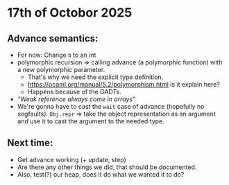 # 17th of Octobor 2025

## Advance semantics:

- For now: Change `b` to an int
- polymorphic recursion => calling advance (a polymorphic function) with a new polymorphic parameter.
	- That's why we need the explicit type definition. 
	- https://ocaml.org/manual/5.2/polymorphism.html is it explain here?
	- Happens because of the GADTs.
- *"Weak reference always come in arrays"*
- We're gonna have to cast the `wait` case of advance (hopefully no segfaults). `Obj.repr` => take the object representation as an argument and use it to cast the argument to the needed type.

## Next time:
- Get advance working (+ update, step)
- Are there any other things we did, that should be documented.
- Also, test(?) our heap, does it do what we wanted it to do?